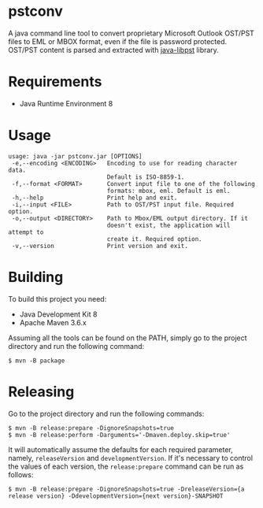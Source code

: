# pstconv

A java command line tool to convert proprietary Microsoft Outlook OST/PST files 
to EML or MBOX format, even if the file is password protected. OST/PST content is 
parsed and extracted with [java-libpst](https://github.com/rjohnsondev/java-libpst)
library.

# Requirements

- Java Runtime Environment 8

# Usage

```console
usage: java -jar pstconv.jar [OPTIONS]
 -e,--encoding <ENCODING>   Encoding to use for reading character data.
                            Default is ISO-8859-1.
 -f,--format <FORMAT>       Convert input file to one of the following
                            formats: mbox, eml. Default is eml.
 -h,--help                  Print help and exit.
 -i,--input <FILE>          Path to OST/PST input file. Required option.
 -o,--output <DIRECTORY>    Path to Mbox/EML output directory. If it
                            doesn't exist, the application will attempt to
                            create it. Required option.
 -v,--version               Print version and exit.
```

# Building

To build this project you need:

- Java Development Kit 8
- Apache Maven 3.6.x

Assuming all the tools can be found on the PATH, simply go to the project 
directory and run the following command:

```console
$ mvn -B package
```

# Releasing

Go to the project directory and run the following commands:

```console
$ mvn -B release:prepare -DignoreSnapshots=true
$ mvn -B release:perform -Darguments='-Dmaven.deploy.skip=true' 
```

It will automatically assume the defaults for each required parameter, namely,
`releaseVersion` and `developmentVersion`. If it's necessary to control the values 
of each version, the `release:prepare` command can be run as follows:

```console
$ mvn -B release:prepare -DignoreSnapshots=true -DreleaseVersion={a release version} -DdevelopmentVersion={next version}-SNAPSHOT
```
